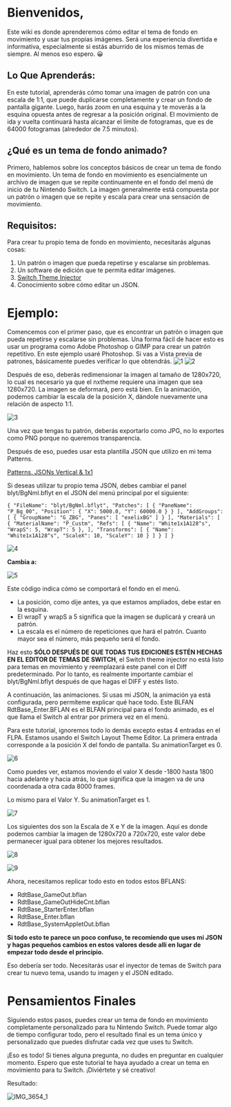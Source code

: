 [](#bienvenida)**Bienvenidos**,
========================

Este wiki es donde aprenderemos cómo editar el tema de fondo en movimiento y usar tus propias imágenes. Será una experiencia divertida e informativa, especialmente si estás aburrido de los mismos temas de siempre. Al menos eso espero. 😀

[](#lo-que-aprenderas)Lo Que Aprenderás:
--------------------------------------------

En este tutorial, aprenderás cómo tomar una imagen de patrón con una escala de 1:1, que puede duplicarse completamente y crear un fondo de pantalla gigante. Luego, harás zoom en una esquina y te moverás a la esquina opuesta antes de regresar a la posición original. El movimiento de ida y vuelta continuará hasta alcanzar el límite de fotogramas, que es de 64000 fotogramas (alrededor de 7.5 minutos).

[](#que-es-un-tema-de-fondo-animado)¿Qué es un tema de fondo animado?
----------------------------------------------------------------------------

Primero, hablemos sobre los conceptos básicos de crear un tema de fondo en movimiento. Un tema de fondo en movimiento es esencialmente un archivo de imagen que se repite continuamente en el fondo del menú de inicio de tu Nintendo Switch. La imagen generalmente está compuesta por un patrón o imagen que se repite y escala para crear una sensación de movimiento.

[](#requisitos)Requisitos:
------------------------------

Para crear tu propio tema de fondo en movimiento, necesitarás algunas cosas:

1.  Un patrón o imagen que pueda repetirse y escalarse sin problemas.
2.  Un software de edición que te permita editar imágenes.
3.  [Switch Theme Injector](https://github.com/exelix11/SwitchThemeInjector)
4.  Conocimiento sobre cómo editar un JSON.

[](#ejemplo)Ejemplo:
====================

Comencemos con el primer paso, que es encontrar un patrón o imagen que pueda repetirse y escalarse sin problemas. Una forma fácil de hacer esto es usar un programa como Adobe Photoshop o GIMP para crear un patrón repetitivo. En este ejemplo usaré Photoshop. Si vas a Vista previa de patrones, básicamente puedes verificar lo que obtendrás. ![1](https://user-images.githubusercontent.com/93286561/222496034-8ad8d9f6-cbec-4dd3-99ff-18c770157341.jpg) ![2](https://user-images.githubusercontent.com/93286561/222496353-e69c804c-39a6-465c-95f5-bf308e841b18.jpg)

Después de eso, deberás redimensionar la imagen al tamaño de 1280x720, lo cual es necesario ya que el nxtheme requiere una imagen que sea 1280x720. La imagen se deformará, pero está bien. En la animación, podemos cambiar la escala de la posición X, dándole nuevamente una relación de aspecto 1:1.

![3](https://user-images.githubusercontent.com/93286561/222497174-49542687-a230-417d-a4bc-d44139292d78.jpg)

Una vez que tengas tu patrón, deberás exportarlo como JPG, no lo exportes como PNG porque no queremos transparencia.

Después de eso, puedes usar esta plantilla JSON que utilizo en mi tema Patterns.

[Patterns. JSONs Vertical & 1x1](/JSON%20TEMPLATE%20FOR%20ANIMATION)

Si deseas utilizar tu propio tema JSON, debes cambiar el panel blyt/BgNml.bflyt en el JSON del menú principal por el siguiente:

`{ "FileName": "blyt/BgNml.bflyt", "Patches": [ { "PaneName": "P_Bg_00", "Position": { "X": 5000.0, "Y": 60000.0 } } ], "AddGroups": [ { "GroupName": "G_ZBG", "Panes": [ "exelixBG" ] } ], "Materials": [ { "MaterialName": "P_Custm", "Refs": [ { "Name": "White1x1A128^s", "WrapS": 5, "WrapT": 5 }, ], "Transforms": [ { "Name": "White1x1A128^s", "ScaleX": 10, "ScaleY": 10 } ] } ] }`

![4](https://user-images.githubusercontent.com/93286561/222501806-a8d6af91-1a4b-453f-bec6-405b9b89b4bf.jpg)

**Cambia a:**

![5](https://user-images.githubusercontent.com/93286561/222501842-1bb1c548-400b-40d2-8960-e2c86fc292df.jpg)

Este código indica cómo se comportará el fondo en el menú.

*   La posición, como dije antes, ya que estamos ampliados, debe estar en la esquina.
*   El wrapT y wrapS a 5 significa que la imagen se duplicará y creará un patrón.
*   La escala es el número de repeticiones que hará el patrón. Cuanto mayor sea el número, más pequeño será el fondo.

Haz esto **SÓLO DESPUÉS DE QUE TODAS TUS EDICIONES ESTÉN HECHAS EN EL EDITOR DE TEMAS DE SWITCH**, el Switch theme injector no está listo para temas en movimiento y reemplazará este panel con el Diff predeterminado. Por lo tanto, es realmente importante cambiar el blyt/BgNml.bflyt después de que hagas el DIFF y estés listo.

A continuación, las animaciones. Si usas mi JSON, la animación ya está configurada, pero permíteme explicar qué hace todo. Este BLFAN RdtBase\_Enter.BFLAN es el BLFAN principal para el fondo animado, es el que llama el Switch al entrar por primera vez en el menú.

Para este tutorial, ignoremos todo lo demás excepto estas 4 entradas en el FLPA. Estamos usando el Switch Layout Theme Editor. La primera entrada corresponde a la posición X del fondo de pantalla. Su animationTarget es 0.

![6](https://user-images.githubusercontent.com/93286561/222505972-a3559480-524a-4dfc-8187-9c0df5720927.jpg)

Como puedes ver, estamos moviendo el valor X desde -1800 hasta 1800 hacia adelante y hacia atrás, lo que significa que la imagen va de una coordenada a otra cada 8000 frames.

Lo mismo para el Valor Y. Su animationTarget es 1.

![7](https://user-images.githubusercontent.com/93286561/222506868-9285aa8d-be8b-4cf3-ab22-8ccaf9f186e5.jpg)

Los siguientes dos son la Escala de X e Y de la imagen. Aquí es donde podemos cambiar la imagen de 1280x720 a 720x720, este valor debe permanecer igual para obtener los mejores resultados.

![8](https://user-images.githubusercontent.com/93286561/222507258-fa7c05da-04d3-4e75-8fc9-ce5652daee85.jpg)

![9](https://user-images.githubusercontent.com/93286561/222507268-2e710866-555f-4a7c-91c1-f0c32096d186.jpg)

Ahora, necesitamos replicar todo esto en todos estos BFLANS:

- RdtBase_GameOut.bflan
- RdtBase_GameOutHideCnt.bflan
- RdtBase_StarterEnter.bflan
- RdtBase_Enter.bflan
- RdtBase_SystemAppletOut.bflan

**Si todo esto te parece un poco confuso, te recomiendo que uses mi JSON y hagas pequeños cambios en estos valores desde allí en lugar de empezar todo desde el principio.**

Eso debería ser todo. Necesitarás usar el inyector de temas de Switch para crear tu nuevo tema, usando tu imagen y el JSON editado.

[](#final-thoughts)Pensamientos Finales
=========================================

Siguiendo estos pasos, puedes crear un tema de fondo en movimiento completamente personalizado para tu Nintendo Switch. Puede tomar algo de tiempo configurar todo, pero el resultado final es un tema único y personalizado que puedes disfrutar cada vez que uses tu Switch.

¡Eso es todo! Si tienes alguna pregunta, no dudes en preguntar en cualquier momento. Espero que este tutorial te haya ayudado a crear un tema en movimiento para tu Switch. ¡Diviértete y sé creativo!

Resultado:

![IMG_3654_1](https://user-images.githubusercontent.com/93286561/222519069-6857b0df-0938-4f78-9e85-5a111598056c.gif)
